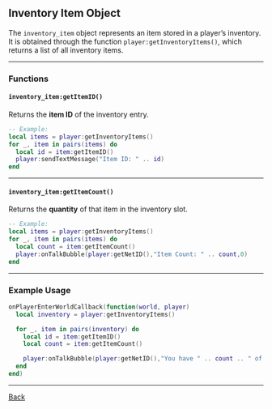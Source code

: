 
## Inventory Item Object

The `inventory_item` object represents an item stored in a player’s inventory.
It is obtained through the function `player:getInventoryItems()`, which returns a list of all inventory items.

---

### Functions

#### `inventory_item:getItemID()`

Returns the **item ID** of the inventory entry.

```lua
-- Example:
local items = player:getInventoryItems()
for _, item in pairs(items) do
  local id = item:getItemID()
  player:sendTextMessage("Item ID: " .. id)
end
```

---

#### `inventory_item:getItemCount()`

Returns the **quantity** of that item in the inventory slot.

```lua
-- Example:
local items = player:getInventoryItems()
for _, item in pairs(items) do
  local count = item:getItemCount()
  player:onTalkBubble(player:getNetID(),"Item Count: " .. count,0)
end
```

---

### Example Usage

```lua
onPlayerEnterWorldCallback(function(world, player)
  local inventory = player:getInventoryItems()

  for _, item in pairs(inventory) do
    local id = item:getItemID()
    local count = item:getItemCount()

    player:onTalkBubble(player:getNetID(),"You have " .. count .. " of item ID " .. id,0)
  end
end)
```

---

[Back](../README.md)
